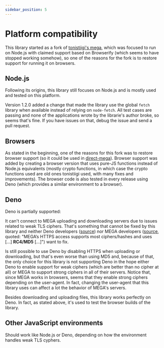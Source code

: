 ```yaml
---
sidebar_position: 5
---
```


# Platform compatibility

This library started as a fork of [tonistiigi's mega](https://www.npmjs.com/package/mega), which was focused to run on Node.js with claimed support based on Browserify (which seems to have stopped working somehow), so one of the reasons for the fork is to restore support for running it on browsers.

## Node.js

Following its origins, this library still focuses on Node.js and is mostly used and tested on this platform.

Version 1.2.0 added a change that made the library use the global `fetch` library when available instead of relying on `node-fetch`. All test cases are passing and none of the applications wrote by the librarie's author broke, so seems that's fine. If you have issues on that, debug the issue and send a pull request.

## Browsers

As stated in the beginning, one of the reasons for this fork was to restore browser support (so it could be used in [direct-mega](https://github.com/qgustavor/direct-mega)). Browser support was added by creating a browser version that uses pure-JS functions instead of Node.js equivalents (mostly crypto functions, in which case the crypto functions used are old ones tonistiigi used, with many fixes and improvements). The browser code is also tested in every release using Deno (which provides a similar environment to a browser).

## Deno

Deno is partially supported:

It can't connect to MEGA uploading and downloading servers due to issues related to weak TLS ciphers. That's something that cannot be fixed by this library and neither Deno developers ([source](https://github.com/denoland/deno/issues/6427#issuecomment-813662658)) nor MEGA developers ([source](https://mega.io/developers), quoted: "MEGA’s HTTPS access supports most ciphers/hashes and uses [...] **RC4/MD5** [...]") want to fix.

Is still possible to use Deno by disabling HTTPS when uploading or downloading, but that's even worse than using MD5 and, because of that, the only choice for this library is not supporting Deno in the hope either Deno to enable support for weak ciphers (which are better than no cipher at all) or MEGA to support strong ciphers in all of their servers. Notice that, since MEGA works in browsers, seems that they enable strong ciphers depending on the user-agent. In fact, changing the user-agent that this library uses can affect a lot the behavior of MEGA's servers.

Besides downloading and uploading files, this library works perfectly on Deno. In fact, as stated above, it's used to test the browser builds of the library.

## Other JavaScript environments

Should work like Node.js or Deno, depending on how the environment handles weak TLS cyphers.
